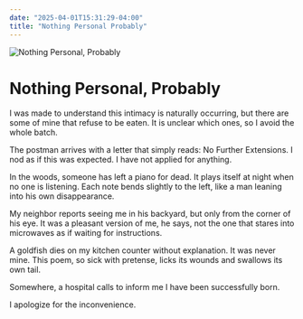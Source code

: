 ```yaml
---
date: "2025-04-01T15:31:29-04:00"
title: "Nothing Personal Probably"
---
```


![Nothing Personal, Probably](/images/nothing-personal.jpg)
# Nothing Personal, Probably

I was made to understand this intimacy is naturally occurring,
but there are some of mine that refuse to be eaten.
It is unclear which ones, so I avoid the whole batch.

The postman arrives with a letter that simply reads:
No Further Extensions.
I nod as if this was expected. I have not applied for anything.

In the woods, someone has left a piano for dead.
It plays itself at night when no one is listening.
Each note bends slightly to the left, like a man
leaning into his own disappearance.

My neighbor reports seeing me in his backyard,
but only from the corner of his eye.
It was a pleasant version of me, he says,
not the one that stares into microwaves
as if waiting for instructions.

A goldfish dies on my kitchen counter
without explanation. It was never mine.
This poem, so sick with pretense,
licks its wounds and swallows its own tail.

Somewhere, a hospital calls
to inform me I have been successfully born.

I apologize for the inconvenience.